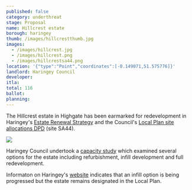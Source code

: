 ```yaml
---
published: false
category: underthreat
stage: Proposal
name: Hillcrest estate 
borough: haringey
thumb: /images/hillcrestthumb.jpg
images:
  - /images/hillcrest.jpg
  - /images/hillcrest.png
  - /images/hillcrestsa44.png
location: '{"type":"Point","coordinates":[-0.149071,51.575776]}'
landlord: Haringey Council
developer:
itla:
total: 116
ballot:
planning:
---
```

The Hillcrest estate in Highgate has been earmarked for redevelopment in Haringey's [Estate Renewal Strategy](https://www.minutes.haringey.gov.uk/documents/s48324/Housing%20Investment%20and%20Estate%20Renewal%20Strategy%20-%20whole%20report%20-%20Paul%20Munday.pdf) and the Council's [Local Plan site allocations DPD](https://www.haringey.gov.uk/sites/haringeygovuk/files/final_haringey_site_allocations_dtp_online.pdf) (site SA44).

<img src="/images/hillcrestsa44.png" class="img-fluid rounded img-thumbnail">

Haringey Council undertook a [capacity study](https://www.haringey.gov.uk/sites/haringeygovuk/files/hillcrest_report_03042013_final.pdf) which examined several options for the estate including refurbishment, infill development and full redevelopment. 

Informaton on Haringey's [website](https://www.haringey.gov.uk/housing/housing-consultations/hillcrest-estate) indicates that an infill option is being progressed but the estate remains designated in the Local Plan. 



